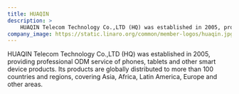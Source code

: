 ```yaml
---
title: HUAQIN
description: >
    HUAQIN Telecom Technology Co.,LTD (HQ) was established in 2005, providing professional ODM service of phones, tablets and other smart device products.
company_image: https://static.linaro.org/common/member-logos/huaqin.jpg
---
```

HUAQIN Telecom Technology Co.,LTD (HQ) was established in 2005, providing professional ODM service of phones, tablets and other smart device products. Its products are globally distributed to more than 100 countries and regions, covering Asia, Africa, Latin America, Europe and other areas.
